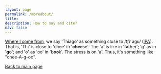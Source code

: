 ```yaml
---
layout: page
permalink: /moreabout/
title: 
description: How to say and cite? 
nav: false
---
```


[Where I come from](https://en.wikipedia.org/wiki/Fortaleza), we say 'Thiago' as something close to /t͡ʃiˈ aɡu/ ([IPA](https://en.wikipedia.org/wiki/International_Phonetic_Alphabet)). That is, 'Thi' is close to 'chee' in '<b>chee</b>se'. The 'a' is like in 'f<b>a</b>ther'; 'g' as in '<b>g</b>o'; and 'o' as 'oo' in 'b<b>oo</b>k'. The stress is on 'a'.  Thus, it's something like "chee-A-g-oo". 
  

[Back to main page](/)


  